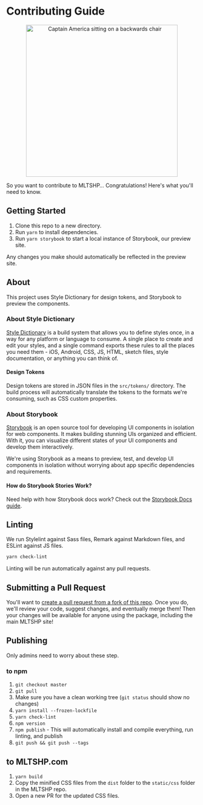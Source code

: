 # Contributing Guide

<p align="center"><img alt="Captain America sitting on a backwards chair" src="https://res.cloudinary.com/cloudfour/image/upload/c_scale,f_auto,q_auto,w_800/v1580506044/america_obfr70.jpg" width="400" /></p>

So you want to contribute to MLTSHP… Congratulations! Here's what you'll need to know.

## Getting Started

1. Clone this repo to a new directory.
1. Run `yarn` to install dependencies.
1. Run `yarn storybook` to start a local instance of Storybook, our preview site.

Any changes you make should automatically be reflected in the preview site.

## About

This project uses Style Dictionary for design tokens, and Storybook to preview the components.

### About Style Dictionary

[Style Dictionary](https://amzn.github.io/style-dictionary/) is a build system that allows you to define styles once, in a way for any platform or language to consume. A single place to create and edit your styles, and a single command exports these rules to all the places you need them - iOS, Android, CSS, JS, HTML, sketch files, style documentation, or anything you can think of.

#### Design Tokens

Design tokens are stored in JSON files in the `src/tokens/` directory. The build process will automatically translate the tokens to the formats we're consuming, such as CSS custom properties.

### About Storybook

[Storybook](https://storybook.js.org/) is an open source tool for developing UI components in isolation for web components. It makes building stunning UIs organized and efficient. With it, you can visualize different states of your UI components and develop them interactively.

We're using Storybook as a means to preview, test, and develop UI components in isolation without worrying about app specific dependencies and requirements.

#### How do Storybook Stories Work?

Need help with how Storybook docs work? Check out the [Storybook Docs guide](https://storybook.js.org/docs/react/writing-docs/mdx).

## Linting

We run Stylelint against Sass files, Remark against Markdown files, and ESLint against JS files.

```bash
yarn check-lint
```

Linting will be run automatically against any pull requests.

## Submitting a Pull Request

You'll want to [create a pull request from a fork of this repo](https://docs.github.com/en/free-pro-team@latest/github/collaborating-with-issues-and-pull-requests/creating-a-pull-request-from-a-fork). Once you do, we'll review your code, suggest changes, and eventually merge them! Then your changes will be available for anyone using the package, including the main MLTSHP site!

## Publishing

Only admins need to worry about these step.

### to npm

1. `git checkout master`
1. `git pull`
1. Make sure you have a clean working tree (`git status` should show no changes)
1. `yarn install --frozen-lockfile`
1. `yarn check-lint`
1. `npm version`
1. `npm publish` - This will automatically install and compile everything, run linting, and publish
1. `git push && git push --tags`

## to MLTSHP.com

1. `yarn build`
1. Copy the minified CSS files from the `dist` folder to the `static/css` folder in the MLTSHP repo.
1. Open a new PR for the updated CSS files.